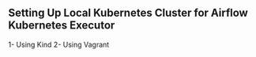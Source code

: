 ## Setting Up Local Kubernetes Cluster for Airflow Kubernetes Executor

  1- Using Kind
  2- Using Vagrant
